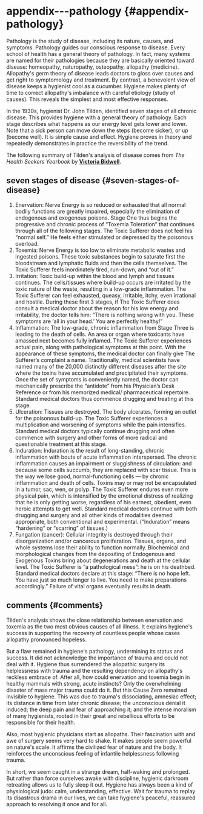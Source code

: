 # appendix---pathology {#appendix-pathology}

Pathology is the study of disease, including its nature, causes, and symptoms. Pathology guides our conscious response to disease. Every school of health has a general theory of pathology. In fact, many systems are named for their pathologies because they are basically oriented toward disease: homeopathy, naturopathy, osteopathy, allopathy (medicine). Allopathy's germ theory of disease leads doctors to gloss over causes and get right to symptomology and treatment. By contrast, a benevolent view of disease keeps a hygienist cool as a cucumber. Hygiene makes plenty of time to correct allopathy's imbalance with careful etiology (study of causes). This reveals the simplest and most effective responses.

In the 1930s, hygienist Dr. John Tilden, identified seven stages of all chronic disease. This provides hygiene with a general theory of pathology. Each stage describes what happens as our energy level gets lower and lower. Note that a sick person can move down the steps (become sicker), or up (become well). It is simple cause and effect. Hygiene proves in theory and repeatedly demonstrates in practice the reversibility of the trend.

The following summary of Tilden's analysis of disease comes from _The Health Seekers Yearbook_ by [____Victoria Bidwell____](http://getwellstaywell.com).

## seven stages of disease {#seven-stages-of-disease}

1. Enervation: Nerve Energy is so reduced or exhausted that all normal bodily functions are greatly impaired, especially the elimination of endogenous and exogenous poisons. Stage One thus begins the progressive and chronic process of “Toxemia Toleration” that continues through all of the following stages. The Toxic Sufferer does not feel his “normal self.” He feels either stimulated or depressed by the poisonous overload.
2. Toxemia: Nerve Energy is too low to eliminate metabolic wastes and ingested poisons. These toxic substances begin to saturate first the bloodstream and lymphatic fluids and then the cells themselves. The Toxic Sufferer feels inordinately tired, run-down, and “out of it.”
3. Irritation: Toxic build-up within the blood and lymph and tissues continues. The cells/tissues where build-up occurs are irritated by the toxic nature of the waste, resulting in a low-grade inflammation. The Toxic Sufferer can feel exhausted, queasy, irritable, itchy, even irrational and hostile. During these first 3 stages, if The Toxic Sufferer does consult a medical doctor about the reason for his low energy and irritability, the doctor tells him: “There is nothing wrong with you. These symptoms are ‘all in your head.’ You are perfectly healthy!”
4. Inflammation: The low-grade, chronic inflammation from Stage Three is leading to the death of cells. An area or organ where toxicants have amassed next becomes fully inflamed. The Toxic Sufferer experiences actual pain, along with pathological symptoms at this point. With the appearance of these symptoms, the medical doctor can finally give The Sufferer’s complaint a name. Traditionally, medical scientists have named many of the 20,000 distinctly different diseases after the site where the toxins have accumulated and precipitated their symptoms. Once the set of symptoms is conveniently named, the doctor can mechanically prescribe the “antidote” from his Physician’s Desk Reference or from his memorized medical/ pharmaceutical repertoire. Standard medical doctors thus commence drugging and treating at this stage.
5. Ulceration: Tissues are destroyed. The body ulcerates, forming an outlet for the poisonous build-up. The Toxic Sufferer experiences a multiplication and worsening of symptoms while the pain intensifies. Standard medical doctors typically continue drugging and often commence with surgery and other forms of more radical and questionable treatment at this stage.
6. Induration: Induration is the result of long-standing, chronic inflammation with bouts of acute inflammation interspersed. The chronic inflammation causes an impairment or sluggishness of circulation: and because some cells succumb, they are replaced with scar tissue. This is the way we lose good, normal-functioning cells — by chronic inflammation and death of cells. Toxins may or may not be encapsulated in a tumor, sac, wen, or polyp. The Toxic Sufferer endures even more physical pain, which is intensified by the emotional distress of realizing that he is only getting worse, regardless of his earnest, obedient, even heroic attempts to get well. Standard medical doctors continue with both drugging and surgery and all other kinds of modalities deemed appropriate, both conventional and experimental. (“Induration” means “hardening” or “scarring” of tissues.)
7. Fungation (cancer): Cellular integrity is destroyed through their disorganization and/or cancerous proliferation. Tissues, organs, and whole systems lose their ability to function normally. Biochemical and morphological changes from the depositing of Endogenous and Exogenous Toxins bring about degenerations and death at the cellular level. The Toxic Sufferer is “a pathological mess”: he is on his deathbed. Standard medical doctors declare at this stage: “There is no hope left. You have just so much longer to live. You need to make preparations accordingly.” Failure of vital organs eventually results in death.

## comments {#comments}

Tilden's analysis shows the close relationship between enervation and toxemia as the two most obvious causes of all illness. It explains hygiene's success in supporting the recovery of countless people whose cases allopathy pronounced hopeless.

But a flaw remained in hygiene's pathology, undermining its status and success. It did not acknowledge the importance of trauma and could not deal with it. Hygiene thus surrendered the  allopathic surgery its helplessness with trauma and the resulting dependency on allopathy's reckless embrace of. After all, how could enervation and toxemia begin in healthy mammals with strong, acute instincts? Only the overwhelming disaster of mass major trauma could do it. But this Cause Zero remained invisible to hygiene. This was due to trauma's dissociating, amnesiac effect; its distance in time from later chronic disease; the unconscious denial it induced; the deep pain and fear of approaching it; and the intense moralism of many hygienists, rooted in their great and rebellious efforts to be responsible for their health. 

Also, most hygienic physicians start as allopaths. Their fascination with and awe of surgery seems very hard to shake. It makes people seem powerful on nature's scale. It affirms the civilized fear of nature and the body. It reinforces the unconscious feeling of infantile helplessness following trauma.

In short, we seem caught in a strange dream, half-waking and prolonged. But rather than force ourselves awake with discipline, hygienic darkroom retreating allows us to fully sleep it out. Hygiene has always been a kind of physiological judo: calm, understanding, effective. Wait for trauma to replay its disastrous drama in our lives, we can take hygiene's peaceful, reassured approach to resolving it once and for all.

